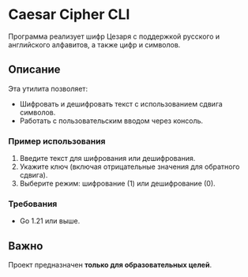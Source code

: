 # Caesar Cipher CLI

Программа реализует шифр Цезаря с поддержкой русского и английского алфавитов, а также цифр и символов.

## Описание

Эта утилита позволяет:
- Шифровать и дешифровать текст с использованием сдвига символов.
- Работать с пользовательским вводом через консоль.

### Пример использования

1. Введите текст для шифрования или дешифрования.
2. Укажите ключ (включая отрицательные значения для обратного сдвига).
3. Выберите режим: шифрование (1) или дешифрование (0).

### Требования

- Go 1.21 или выше.

## Важно

Проект предназначен **только для образовательных целей**.
